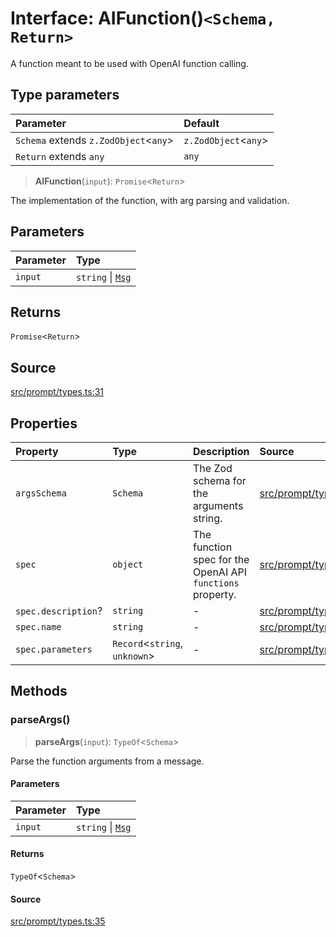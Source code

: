 # Interface: AIFunction()`<Schema, Return>`

A function meant to be used with OpenAI function calling.

## Type parameters

| Parameter | Default |
| :------ | :------ |
| `Schema` extends `z.ZodObject`\<`any`\> | `z.ZodObject`\<`any`\> |
| `Return` extends `any` | `any` |

> **AIFunction**(`input`): `Promise`\<`Return`\>

The implementation of the function, with arg parsing and validation.

## Parameters

| Parameter | Type |
| :------ | :------ |
| `input` | `string` \| [`Msg`](Msg.md) |

## Returns

`Promise`\<`Return`\>

## Source

[src/prompt/types.ts:31](https://github.com/dexaai/llm-tools/blob/98f7fd5/src/prompt/types.ts#L31)

## Properties

| Property | Type | Description | Source |
| :------ | :------ | :------ | :------ |
| `argsSchema` | `Schema` | The Zod schema for the arguments string. | [src/prompt/types.ts:33](https://github.com/dexaai/llm-tools/blob/98f7fd5/src/prompt/types.ts#L33) |
| `spec` | `object` | The function spec for the OpenAI API `functions` property. | [src/prompt/types.ts:37](https://github.com/dexaai/llm-tools/blob/98f7fd5/src/prompt/types.ts#L37) |
| `spec.description`? | `string` | - | [src/prompt/types.ts:39](https://github.com/dexaai/llm-tools/blob/98f7fd5/src/prompt/types.ts#L39) |
| `spec.name` | `string` | - | [src/prompt/types.ts:38](https://github.com/dexaai/llm-tools/blob/98f7fd5/src/prompt/types.ts#L38) |
| `spec.parameters` | `Record`\<`string`, `unknown`\> | - | [src/prompt/types.ts:40](https://github.com/dexaai/llm-tools/blob/98f7fd5/src/prompt/types.ts#L40) |

## Methods

### parseArgs()

> **parseArgs**(`input`): `TypeOf`\<`Schema`\>

Parse the function arguments from a message.

#### Parameters

| Parameter | Type |
| :------ | :------ |
| `input` | `string` \| [`Msg`](Msg.md) |

#### Returns

`TypeOf`\<`Schema`\>

#### Source

[src/prompt/types.ts:35](https://github.com/dexaai/llm-tools/blob/98f7fd5/src/prompt/types.ts#L35)
